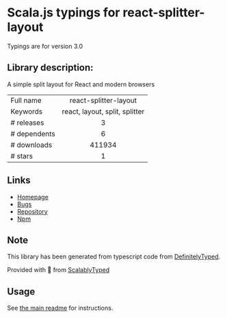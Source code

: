 
# Scala.js typings for react-splitter-layout

Typings are for version 3.0

## Library description:
A simple split layout for React and modern browsers

|                    |                 |
| ------------------ | :-------------: |
| Full name          | react-splitter-layout |
| Keywords           | react, layout, split, splitter |
| # releases         | 3 |
| # dependents       | 6 |
| # downloads        | 411934 |
| # stars            | 1 |

## Links
- [Homepage](https://github.com/zesik/react-splitter-layout#readme)
- [Bugs](https://github.com/zesik/react-splitter-layout/issues)
- [Repository](https://github.com/zesik/react-splitter-layout)
- [Npm](https://www.npmjs.com/package/react-splitter-layout)
    


## Note
This library has been generated from typescript code from [DefinitelyTyped](https://definitelytyped.org).

Provided with :purple_heart: from [ScalablyTyped](https://github.com/oyvindberg/ScalablyTyped)

## Usage
See [the main readme](../../readme.md) for instructions.


